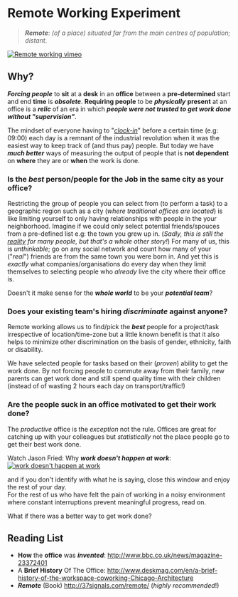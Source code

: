 # Remote Working Experiment

> ***Remote***: *(of a place) situated far from the main centres of population; distant*.

[![Remote working vimeo](http://i.imgur.com/OcPhNug.png)](https://vimeo.com/76063825 "Remote Working - Click to Watch!")

## Why?

***Forcing people*** to **sit** at a **desk** in an **office** between a **pre-determined** start and end **time** is ***obsolete***.
**Requiring people** to be ***physically*** **present** at an office is a ***relic*** of
an era in which ***people were not trusted to get work done without "supervision"***.

The mindset of everyone having to "[*clock-in*](http://en.wikipedia.org/wiki/Time_and_attendance)" before a certain time (e.g: 09:00) each day is a remnant of the industrial revolution when it was the easiest way
to keep track of (and thus pay) people. But today we have ***much better*** ways of measuring the output of people that is **not dependent** on **where** they are or **when** the work is done.

### Is the *best* person/people for the Job in the same city as your office?

Restricting the group of people you can select from (to perform a task) to a geographic region such as a city (*where traditional offices are located*)
is like limiting yourself to only having relationships with people in the your neighborhood. Imagine if we could only select potential friends/spouces from a pre-defined list e.g: the town you grew up in. (*Sadly, this is still the [reality](http://en.wikipedia.org/wiki/Arranged_marriage) for many people, but that's a whole other story!*) For many of us, this is *unthinkable*; go on any social network and count how many of your ("*real*") friends are from the same town you were born in. And yet this is *exactly* what companies/organisations do every day when they limit themselves to selecting people who *already* live the city where their office is.

Doesn't it make sense for the ***whole world*** to be your ***potential team***?

### Does your existing team's hiring *discriminate* against anyone?

Remote working allows us to find/pick the ***best*** people for a project/task irrespective of location/time-zone but a little known benefit is that it also helps to minimize other discrimination on the basis of gender, ethnicity, faith or disability.

We have selected people for tasks based on their (*proven*) ability to get the work done. By not forcing people to commute away from their family, new parents can get work done and still spend quality time with their children (instead of of wasting 2 hours each day on transport/traffic!)

### Are the people suck in an office motivated to get their work done?

The *productive* office is the *exception* not the rule. Offices are great for catching up with your colleagues but *statistically* not the place people go to get their best work done.

Watch Jason Fried: Why ***work doesn't happen at work***:
[![work doesn't happen at work](http://i.imgur.com/ASYsjjX.png)](https://youtu.be/StTqXEQ2l-Y?t=35s "Meetings and Managers - Click to Watch!")

and if you don't identify with what he is saying, close this window and enjoy the rest of your day.  
For the rest of us who have felt the pain of working in a noisy environment where constant interruptions prevent meaningful progress, read on.

What if there was a better way to get work done?



## Reading List

+ **How** the **office** was ***invented***: http://www.bbc.co.uk/news/magazine-23372401
+ A **Brief History** Of The Office:
http://www.deskmag.com/en/a-brief-history-of-the-workspace-coworking-Chicago-Architecture
+ ***Remote*** (Book) http://37signals.com/remote/ (*highly recommended*!)
